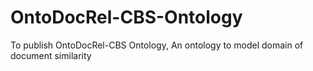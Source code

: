 # OntoDocRel-CBS-Ontology
To publish OntoDocRel-CBS Ontology, An ontology to model domain of document similarity
